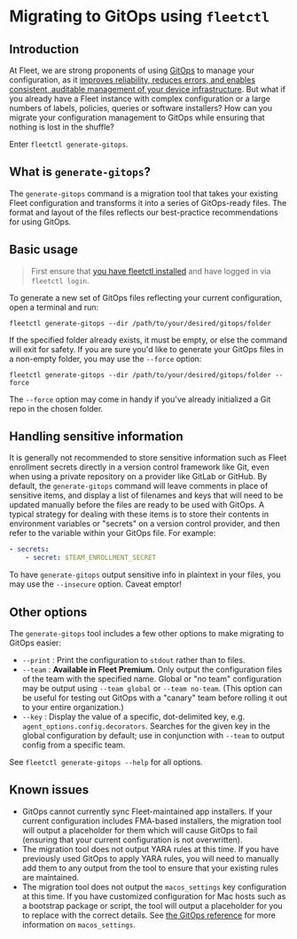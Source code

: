 # Migrating to GitOps using `fleetctl`

## Introduction

At Fleet, we are strong proponents of using [GitOps](https://fleetdm.com/guides/sysadmin-diaries-gitops-a-strategic-advantage#basic-article) to manage your configuration, as it [improves reliability, reduces errors, and enables consistent, auditable management of your device infrastructure](https://fleetdm.com/guides/preventing-mistakes-with-gitops). But what if you already have a Fleet instance with complex configuration or a large numbers of labels, policies, queries or software installers? How can you migrate your configuration management to GitOps while ensuring that nothing is lost in the shuffle?

Enter `fleetctl generate-gitops`.

## What is `generate-gitops`?

The `generate-gitops` command is a migration tool that takes your existing Fleet configuration and transforms it into a series of GitOps-ready files. The format and layout of the files reflects our best-practice recommendations for using GitOps.

## Basic usage

> First ensure that [you have fleetctl installed](https://fleetdm.com/guides/fleetctl) and have logged in via `fleetctl login`.

To generate a new set of GitOps files reflecting your current configuration, open a terminal and run:

`fleetctl generate-gitops --dir /path/to/your/desired/gitops/folder`

If the specified folder already exists, it must be empty, or else the command will exit for safety. If you are sure you'd like to generate your GitOps files in a non-empty folder, you may use the `--force` option:

`fleetctl generate-gitops --dir /path/to/your/desired/gitops/folder --force`

The `--force` option may come in handy if you've already initialized a Git repo in the chosen folder.

## Handling sensitive information

It is generally not recommended to store sensitive information such as Fleet enrollment secrets directly in a version control framework like Git, even when using a private repository on a provider like GitLab or GitHub. By default, the `generate-gitops` command will leave comments in place of sensitive items, and display a list of filenames and keys that will need to be updated manually before the files are ready to be used with GitOps. A typical strategy for dealing with these items is to store their contents in environment variables or "secrets" on a version control provider, and then refer to the variable within your GitOps file. For example:

```yaml
- secrets:
    - secret: $TEAM_ENROLLMENT_SECRET
```

To have `generate-gitops` output sensitive info in plaintext in your files, you may use the `--insecure` option. Caveat emptor!

## Other options

The `generate-gitops` tool includes a few other options to make migrating to GitOps easier:

- `--print` : Print the configuration to `stdout` rather than to files.
- `--team` : **Available in Fleet Premium.** Only output the configuration files of the team with the specified name. Global or "no team" configuration may be output using `--team global` or `--team no-team`. (This option can be useful for testing out GitOps with a "canary" team before rolling it out to your entire organization.)
- `--key` : Display the value of a specific, dot-delimited key, e.g. `agent_options.config.decorators`. Searches for the given key in the global configuration by default; use in conjunction with `--team` to output config from a specific team.

See `fleetctl generate-gitops --help` for all options.

## Known issues

- GitOps cannot currently sync Fleet-maintained app installers. If your current configuration includes FMA-based installers, the migration tool will output a placeholder for them which will cause GitOps to fail (ensuring that your current configuration is not overwritten).
- The migration tool does not output YARA rules at this time. If you have previously used GitOps to apply YARA rules, you will need to manually add them to any output from the tool to ensure that your existing rules are maintained.
- The migration tool does not output the `macos_settings` key configuration at this time. If you have customized configuration for Mac hosts such as a bootstrap package or script, the tool will output a placeholder for you to replace with the correct details. See [the GitOps reference](https://fleetdm.com/docs/configuration/yaml-files#macos-setup) for more information on `macos_settings`.

<meta name="category" value="guides">
<meta name="authorGitHubUsername" value="sgress454">
<meta name="authorFullName" value="Scott Gress">
<meta name="publishedOn" value="2025-05-22">
<meta name="articleTitle" value="Migrating to GitOps using fleetctl">
<meta name="description" value="Instructions for migrating your Fleet configuration to GitOps.">